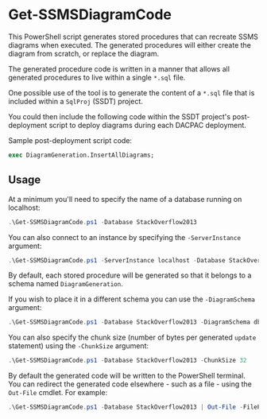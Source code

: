 # Get-SSMSDiagramCode

This PowerShell script generates stored procedures that can recreate SSMS diagrams when executed.
The generated procedures will either create the diagram from scratch, or replace the diagram.

The generated procedure code is written in a manner that allows all generated procedures to live within a single `*.sql` file.

One possible use of the tool is to generate the content of a `*.sql` file that is included within a `SqlProj` (SSDT) project.

You could then include the following code within the SSDT project's post-deployment script to deploy diagrams during each DACPAC deployment.

Sample post-deployment script code:
```sql
exec DiagramGeneration.InsertAllDiagrams;
```

## Usage

At a minimum you'll need to specify the name of a database running on localhost:
```powershell
.\Get-SSMSDiagramCode.ps1 -Database StackOverflow2013
```

You can also connect to an instance by specifying the `-ServerInstance` argument:
```powershell
.\Get-SSMSDiagramCode.ps1 -ServerInstance localhost -Database StackOverflow2013
```

By default, each stored procedure will be generated so that it belongs to a schema named `DiagramGeneration`.

If you wish to place it in a different schema you can use the `-DiagramSchema` argument:
```powershell
.\Get-SSMSDiagramCode.ps1 -Database StackOverflow2013 -DiagramSchema dbo
```

You can also specify the chunk size (number of bytes per generated `update` statement) using the `-ChunkSize` argument:
```powershell
.\Get-SSMSDiagramCode.ps1 -Database StackOverflow2013 -ChunkSize 32
```

By default the generated code will be written to the PowerShell terminal. You can redirect the generated code elsewhere - such as a file - using the `Out-File` cmdlet. For example:
```powershell
.\Get-SSMSDiagramCode.ps1 -Database StackOverflow2013 | Out-File -FilePath generated.sql -Encoding utf8
```
